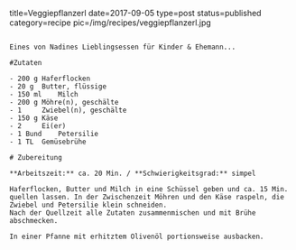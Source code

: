 title=Veggiepflanzerl
date=2017-09-05
type=post
status=published
category=recipe
pic=/img/recipes/veggiepflanzerl.jpg
~~~~~~

Eines von Nadines Lieblingsessen für Kinder & Ehemann...

#Zutaten

- 200 g	Haferflocken
- 20 g	Butter, flüssige
- 150 ml	Milch
- 200 g	Möhre(n), geschälte
- 1 	Zwiebel(n), geschälte
- 150 g	Käse
- 2 	Ei(er)
- 1 Bund	Petersilie
- 1 TL	Gemüsebrühe

# Zubereitung

**Arbeitszeit:** ca. 20 Min. / **Schwierigkeitsgrad:** simpel

Haferflocken, Butter und Milch in eine Schüssel geben und ca. 15 Min. quellen lassen. In der Zwischenzeit Möhren und den Käse raspeln, die Zwiebel und Petersilie klein schneiden. 
Nach der Quellzeit alle Zutaten zusammenmischen und mit Brühe abschmecken.

In einer Pfanne mit erhitztem Olivenöl portionsweise ausbacken.
